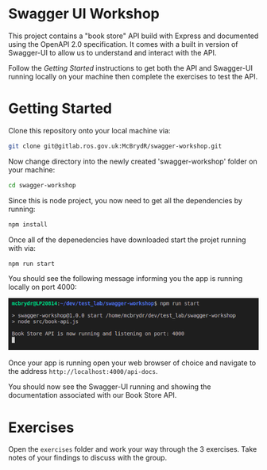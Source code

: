 # Swagger UI Workshop

This project contains a "book store" API build with Express and documented using the OpenAPI 2.0 specification. It comes with a built in version of Swagger-UI to allow us to understand and interact with the API.

Follow the *Getting Started* instructions to get both the API and Swagger-UI running locally on your machine then complete the exercises to test the API.

# Getting Started

Clone this repository onto your local machine via:

```bash
git clone git@gitlab.ros.gov.uk:McBrydR/swagger-workshop.git
```

Now change directory into the newly created 'swagger-workshop' folder on your machine:

```bash
cd swagger-workshop
```

Since this is node project, you now need to get all the dependencies by running: 

```bash
npm install
```

Once all of the depenedencies have downloaded start the projet running with via:

```bash
npm run start
```

You should see the following message informing you the app is running locally on port 4000:


![image](presentation/Book_store_running.png)

Once your app is running open your web browser of choice and navigate to the address `http://localhost:4000/api-docs`. 

You should now see the Swagger-UI running and showing the documentation associated with our Book Store API.

# Exercises

Open the `exercises` folder and work your way through the 3 exercises. Take notes of your findings to discuss with the group. 